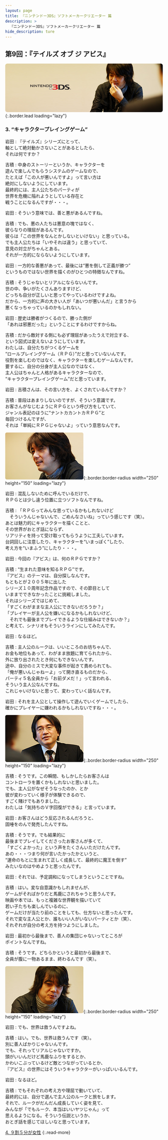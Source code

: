```yaml
---
layout: page
title: 『ニンテンドー3DS』ソフトメーカークリエーター 篇
description: >
  『ニンテンドー3DS』ソフトメーカークリエーター 篇
hide_description: ture
---
```


## 第9回：『テイルズ オブ ジ アビス』

![](/interviews/jp/3ds/creators/vol1/img/mainvisual3.jpg){:.border.lead loading="lazy"}

### 3. “キャラクタープレイングゲーム”

岩田
: 『テイルズ』シリーズにとって、<br>軸として絶対動かさないことがあるとしたら、<br>それは何ですか？

吉積
: 中身のストーリーというか、キャラクターを<br>遊んで楽しんでもらうシステムのゲームなので、<br>たとえば「この人が悪いんですよ」って言い方は<br>絶対にしないようにしています。<br>最終的には、主人公たちのパーティが<br>世界を危機に陥れようとしている存在と<br>戦うことになるんですが・・・。

岩田
: そういう意味では、善と悪があるんですね。

吉積
: でも、悪の人たちは悪意の塊ではなく、<br>彼らなりの理屈があるんです。<br>彼らは「この世界をなんとかしないといけない」と思っている。<br>でも主人公たちは「いやそれは違う」と思っていて、<br>意見の対立がちゃんとある。<br>それが一方的にならないようにしています。

岩田
: 一方的な善悪があって、最後には“悪を倒して正義が勝つ”<br>というものではない世界を描くのがひとつの特徴なんですね。

吉積
: そうじゃないとリアルにならないんです。<br>世の中、争いがたくさんありますけど、<br>どっちも自分が正しいと思ってやっているわけですよね。<br>だから、一方的に声の大きい人が「あいつが悪いんだ」と言うから<br>悪くなっちゃっているのかもしれない。

岩田
: 歴史は勝者がつくるので、勝った側が<br>「あれは邪悪だった」ということにするわけですからね。

吉積
: だから敵対する側にも必ず理屈があったうえで対立する、<br>という図式は変えないようにしています。<br>わたしは、自分たちがつくるゲームを<br>“ロールプレイングゲーム（ＲＰＧ）”だと思っていないんです。<br>役割を楽しむのではなく、キャラクターを楽しむゲームなんです。<br>要するに、自分の分身が主人公なのではなく、<br>主人公はちゃんと人格があるキャラクターなので、<br>“キャラクタープレイングゲーム”だと思っています。

岩田
: 吉積さんは、その言い方を、よくされているんですか？

吉積
: 普段はあまりしないのですが、そういう意識です。<br>お客さんがなじむようにＲＰＧという呼び方をしていて、<br>ジャンル表記のほうに“ナントカカントカＲＰＧ”と<br>毎回つけるんですが、<br>それは「単純にＲＰＧじゃないよ」っていう意思なんです。

![](/interviews/jp/3ds/creators/vol1/img/photo8.jpg){:.border.border-radius width="250" height="150" loading="lazy"}

岩田
: 混乱しないために呼んでいるだけで、<br>ＲＰＧとは少し違う位置に立つソフトなんですね。

吉積
: 「ＲＰＧってみんな思っているかもしれないけど<br>　そういうんじゃないんで、ごめんなさいね」っていう感じです（笑）。<br>あとは魅力的にキャラクターを描くことと、<br>その世界がおとぎ話にならず、<br>リアリティを持って受け取ってもらうように工夫しています。<br>台詞回しに注意したり、キャラクターを“いまっぽく”したり、<br>考え方を“いまふう”にしたり・・・。

岩田
: 今回の『アビス』は、何のＲＰＧですか？

吉積
: “生まれた意味を知るＲＰＧ”です。<br>『アビス』のテーマは、自分探しなんです。<br>もともとが２００５年に出した<br>シリーズ１０周年記念作品ですので、その節目として<br>いままでできなかったことに挑戦しました。<br>それはシリーズではじめて、<br>「すごくわがままな主人公にできないだろうか？」<br>「プレイヤーが主人公を嫌いになるかもしれないけど、<br>　それでも最後までプレイできるような仕組みはできないか？」<br>と考えて、シナリオもそういうラインにしてみたんです。

岩田
: なるほど。

吉積
: 主人公のルークは、いいところのお坊ちゃんで、<br>お金も地位もあって、わがまま放題に育てられたから、<br>外に放り出されたとき何にもできないんです。<br>途中、自分のミスで大変な事件が起きて責められても、<br>「俺が悪いんじゃねーよ」って開き直るものだから、<br>パーティ５名全員から「お前ダメだ！」って言われる、<br>そういう主人公なんですね。<br>これじゃいけないと思って、変わっていく話なんです。

岩田
: それを主人公として操作して遊んでいくゲームでしたら、<br>確かにプレイヤーに嫌われるかもしれないですね・・・。

![](/interviews/jp/3ds/creators/vol1/img/photo9.jpg){:.border.border-radius width="250" height="150" loading="lazy"}

吉積
: そうです。この瞬間、もしかしたらお客さんは<br>コントローラを置くかもしれないと思いました。<br>でも、主人公がなぜそうなったのか、とか<br>彼が変わっていく様子が体験できるので、<br>すごく賭けでもありました。<br>わたしは「気持ちのＶ字回復ができる」と言っています。

岩田
: お客さんはどう反応されるんだろうと、<br>固唾をのんで発売したんですね。

吉積
: そうです。でも結果的に<br>最後までプレイしてくださったお客さんが多くて、<br>「すごくよかった」という声をたくさんいただけたんです。<br>あの・・・つまり何が言いたかったかというと、<br>“運命のもとに生まれて正しく成長して、最終的に魔王を倒す”<br>みたいなのはやめようと思ったんです。

岩田
: それでは、予定調和になってしまうということですね。

吉積
: はい。変な自意識かもしれませんが、<br>ゲームがそればかりだと馬鹿にされちゃうと思うんです。<br>映画や本では、もっと複雑な世界観を描いていて<br>若い子たちも楽しんでいるのに、<br>ゲームだけが当たり前のことをしても、仕方ないと思ったんです。<br>それで変な主人公とか、誰もいい人がいないパーティとか（笑）、<br>それぞれが自分の考え方を持つようにしました。

岩田
: 最初から最後まで、善人の集団じゃないってところが<br>ポイントなんですね。

吉積
: そうです。どちらかというと最初から最後まで、<br>全員が腹に一物あるまま、終わるんです（笑）。

![](/interviews/jp/3ds/creators/vol1/img/photo10.jpg){:.border.border-radius width="250" height="150" loading="lazy"}

岩田
: でも、世界は救うんですよね。

吉積
: はい。でも、世界は救うんです（笑）。<br>別に善人ばかりじゃないんです。<br>でも、それってリアルじゃないですか。<br>頭がいいんだけど馬鹿なふりをするとか、<br>かわいこぶっているけど敵とつながっているとか、<br>『アビス』の世界にはそういうキャラクターがいっぱいいるんです。

岩田
: なるほど。

吉積
: でもそれぞれの考え方や理屈で動いていて、<br>最終的には、自分で選んで主人公のルークと旅をします。<br>それで、ルークがだんだん成長していく姿を見て、<br>みんなが「でもルーク、本当はいいヤツじゃん」って<br>思えるようになる。そういう伝説というか、<br>おとぎ話を感じてほしいなと思っています。

[4. ９割５分が女性](4.md)
{:.read-more}


